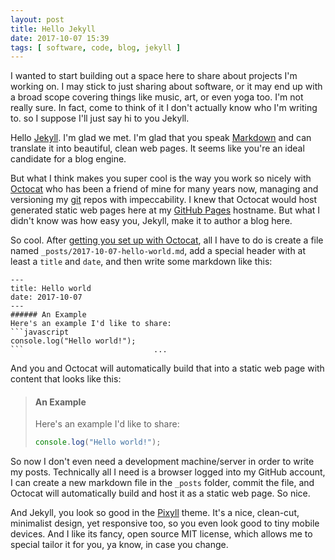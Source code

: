 ```yaml
---
layout: post
title: Hello Jekyll
date: 2017-10-07 15:39
tags: [ software, code, blog, jekyll ]
---
```

I wanted to start building out a space here to share about projects I'm working on. I may stick to just sharing about software, or it may end up with a broad scope covering things like music, art, or even yoga too. I'm not really sure. In fact, come to think of it I don't actually know who I'm writing to. so I suppose I'll just say hi to you Jekyll.

Hello [Jekyll](http://jekyllrb.com). I'm glad we met. I'm glad that you speak [Markdown](https://daringfireball.net/projects/markdown/syntax) and can translate it into beautiful, clean web pages. It seems like you're an ideal candidate for a blog engine.

But what I think makes you super cool is the way you work so nicely with [Octocat](https://github.com/octocat) who has been a friend of mine for many years now, managing and versioning my [git](https://git-scm.com/) repos with impeccability. I knew that Octocat would host generated static web pages here at my [GitHub Pages](https://pages.github.com/) hostname. But what I didn't know was how easy you, Jekyll, make it to author a blog here.

So cool. After [getting you set up with Octocat](https://jekyllrb.com/docs/github-pages/), all I have to do is create a file named `_posts/2017-10-07-hello-world.md`, add a special header with at least a `title` and `date`, and then write some markdown like this:
```
---
title: Hello world
date: 2017-10-07
---
###### An Example  
Here's an example I'd like to share:  
```javascript  
console.log("Hello world!");  
```                             ...
```

And you and Octocat will automatically build that into a static web page with content that looks like this:
> #### An Example  
> Here's an example I'd like to share:  
> ```javascript  
> console.log("Hello world!");  
> ```  

So now I don't even need a development machine/server in order to write my posts. Technically all I need is a browser logged into my GitHub account, I can create a new markdown file in the `_posts` folder, commit the file, and Octocat will automatically build and host it as a static web page. So nice.  

And Jekyll, you look so good in the [Pixyll](http://pixyll.com) theme. It's a nice, clean-cut, minimalist design, yet responsive too, so you even look good to tiny mobile devices. And I like its fancy, open source MIT license, which allows me to special tailor it for you, ya know, in case you change.
